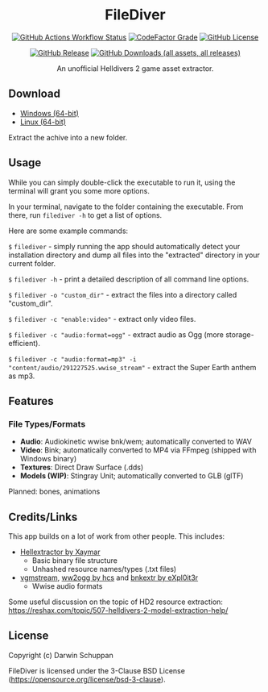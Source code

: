 <div align="center">

# FileDiver

[![GitHub Actions Workflow Status](https://img.shields.io/github/actions/workflow/status/xypwn/filediver/.github%2Fworkflows%2Fbuild-release.yml)](https://github.com/xypwn/filediver/releases/latest/)
[![CodeFactor Grade](https://img.shields.io/codefactor/grade/github/xypwn/filediver)](https://www.codefactor.io/repository/github/xypwn/filediver)
[![GitHub License](https://img.shields.io/github/license/xypwn/filediver)](https://opensource.org/license/bsd-3-clause)

[![GitHub Release](https://img.shields.io/github/v/release/xypwn/filediver)](https://github.com/xypwn/filediver/releases/latest/)
[![GitHub Downloads (all assets, all releases)](https://img.shields.io/github/downloads/xypwn/filediver/total)](https://github.com/xypwn/filediver/releases/latest/)

An unofficial Helldivers 2 game asset extractor.
</div>

## Download
- [Windows (64-bit)](https://github.com/xypwn/filediver/releases/latest/download/filediver-windows-amd64.zip)
- [Linux (64-bit)](https://github.com/xypwn/filediver/releases/latest/download/filediver-linux-amd64.tar.gz)

Extract the achive into a new folder.

## Usage
While you can simply double-click the executable to run it, using the terminal will grant you some more options.

In your terminal, navigate to the folder containing the executable. From there, run `filediver -h` to get a list of options.

Here are some example commands:

`$` `filediver` - simply running the app should automatically detect your installation directory and dump all files into the "extracted" directory in your current folder.

`$` `filediver -h` - print a detailed description of all command line options.

`$` `filediver -o "custom_dir"` - extract the files into a directory called "custom_dir".

`$` `filediver -c "enable:video"` - extract only video files.

`$` `filediver -c "audio:format=ogg"` - extract audio as Ogg (more storage-efficient).

`$` `filediver -c "audio:format=mp3" -i "content/audio/291227525.wwise_stream"` - extract the Super Earth anthem as mp3.

## Features
### File Types/Formats
- **Audio**: Audiokinetic wwise bnk/wem; automatically converted to WAV
- **Video**: Bink; automatically converted to MP4 via FFmpeg (shipped with Windows binary)
- **Textures**: Direct Draw Surface (.dds)
- **Models (WIP)**: Stingray Unit; automatically converted to GLB (glTF)

Planned: bones, animations

## Credits/Links
This app builds on a lot of work from other people. This includes:
- [Hellextractor by Xaymar](https://github.com/Xaymar/Hellextractor)
	- Basic binary file structure
	- Unhashed resource names/types (.txt files)
- [vgmstream](https://github.com/vgmstream/vgmstream), [ww2ogg by hcs](https://github.com/hcs64/ww2ogg) and [bnkextr by eXpl0it3r](https://github.com/eXpl0it3r/bnkextr)
	- Wwise audio formats

Some useful discussion on the topic of HD2 resource extraction: https://reshax.com/topic/507-helldivers-2-model-extraction-help/

## License
Copyright (c) Darwin Schuppan

FileDiver is licensed under the 3-Clause BSD License (https://opensource.org/license/bsd-3-clause).
